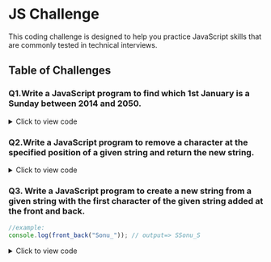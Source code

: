 # JS Challenge

This coding challenge is designed to help you practice JavaScript skills that are commonly tested in technical interviews.

## Table of Challenges

### Q1.Write a JavaScript program to find which 1st January is a Sunday between 2014 and 2050.

<details>
<summary>Click to view code</summary>

```javascript
for (let year = 2012; year <= 2050; year++) {
  let day = new Date(year, 0, 1);
  if (day.getDay() === 0) {
    console.log("1st January is being a sunday" + year);
  }
}
```

</details>

<!-- ********************* -->

### Q2.Write a JavaScript program to remove a character at the specified position of a given string and return the new string.

<details>
<summary>Click to view code</summary>

```javascript
function remove_chracter(str, char_pos) {
  const firstStep = str.substring(0, char_pos);
  const secoundStep = str.substring(char_pos + 1, str.lenght);
  return firstStep + secoundStep;
}

console.log(remove_chracter("sonu", 0)); //onu
console.log(remove_chracter("sonu", 3)); // son
```

</details>

<!-- ********************* -->

### Q3. Write a JavaScript program to create a new string from a given string with the first character of the given string added at the front and back.

```javascript
//example:
console.log(front_back("Sonu_")); // output=> SSonu_S
```

<details>
<summary>Click to view code</summary>

```javascript
function front_back(str) {
  const first = str.substring(0, 1);
  return first + str + first;
}

console.log(front_back("Sonu_")); // SSonu_S
```

</details>

<!-- ********************* -->
